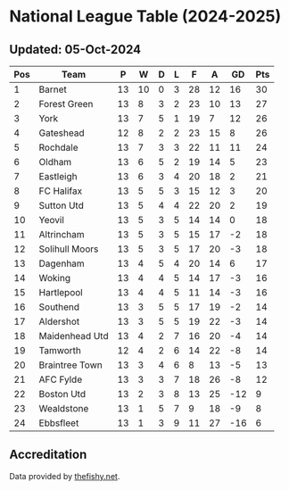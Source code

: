 # National League Table (2024-2025)
## Updated: 05-Oct-2024

| Pos | Team | P | W | D | L | F | A | GD | Pts |
| --- | --- | --- | --- | --- | --- | --- | --- | --- | --- |
| 1 | Barnet | 13 | 10 | 0 | 3 | 28 | 12 | 16 | 30 |
| 2 | Forest Green | 13 | 8 | 3 | 2 | 23 | 10 | 13 | 27 |
| 3 | York | 13 | 7 | 5 | 1 | 19 | 7 | 12 | 26 |
| 4 | Gateshead | 12 | 8 | 2 | 2 | 23 | 15 | 8 | 26 |
| 5 | Rochdale | 13 | 7 | 3 | 3 | 22 | 11 | 11 | 24 |
| 6 | Oldham | 13 | 6 | 5 | 2 | 19 | 14 | 5 | 23 |
| 7 | Eastleigh | 13 | 6 | 3 | 4 | 20 | 18 | 2 | 21 |
| 8 | FC Halifax | 13 | 5 | 5 | 3 | 15 | 12 | 3 | 20 |
| 9 | Sutton Utd | 13 | 5 | 4 | 4 | 22 | 20 | 2 | 19 |
| 10 | Yeovil | 13 | 5 | 3 | 5 | 14 | 14 | 0 | 18 |
| 11 | Altrincham | 13 | 5 | 3 | 5 | 15 | 17 | -2 | 18 |
| 12 | Solihull Moors | 13 | 5 | 3 | 5 | 17 | 20 | -3 | 18 |
| 13 | Dagenham | 13 | 4 | 5 | 4 | 20 | 14 | 6 | 17 |
| 14 | Woking | 13 | 4 | 4 | 5 | 14 | 17 | -3 | 16 |
| 15 | Hartlepool | 13 | 4 | 4 | 5 | 11 | 14 | -3 | 16 |
| 16 | Southend | 13 | 3 | 5 | 5 | 17 | 19 | -2 | 14 |
| 17 | Aldershot | 13 | 3 | 5 | 5 | 19 | 22 | -3 | 14 |
| 18 | Maidenhead Utd | 13 | 4 | 2 | 7 | 16 | 20 | -4 | 14 |
| 19 | Tamworth | 12 | 4 | 2 | 6 | 14 | 22 | -8 | 14 |
| 20 | Braintree Town | 13 | 3 | 4 | 6 | 8 | 13 | -5 | 13 |
| 21 | AFC Fylde | 13 | 3 | 3 | 7 | 18 | 26 | -8 | 12 |
| 22 | Boston Utd | 13 | 2 | 3 | 8 | 13 | 25 | -12 | 9 |
| 23 | Wealdstone | 13 | 1 | 5 | 7 | 9 | 18 | -9 | 8 |
| 24 | Ebbsfleet | 13 | 1 | 3 | 9 | 11 | 27 | -16 | 6 |

## Accreditation 

Data provided by [thefishy.net](https://www.thefishy.net/).